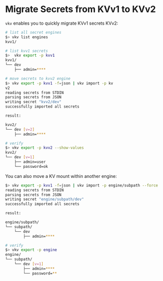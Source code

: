 # Migrate Secrets from KVv1 to KVv2
`vkv` enables you to quickly migrate KVv1 secrets KVv2:

```bash
# list all secret engines
$> vkv list engines
kvv1/

# list kvv1 secrets
$>  vkv export -p kvv1
kvv1/
└── dev
    ├── admin=****

# move secrets to kvv2 engine
$> vkv export -p kvv1 -f=json | vkv import -p kv
v2
reading secrets from STDIN
parsing secrets from JSON
writing secret "kvv2/dev"
successfully imported all secrets

result:

kvv2/
└── dev [v=2]
    ├── admin=****

# verify
$> vkv export -p kvv2 --show-values
kvv2/
└── dev [v=1]
    ├── admin=user
    └── password=ok
```

You can also move a KV mount within another engine:

```bash
$> vkv export -p kvv1 -f=json | vkv import -p engine/subpath --force
reading secrets from STDIN
parsing secrets from JSON
writing secret "engine/subpath/dev"
successfully imported all secrets

result:

engine/subpath/
└── subpath/
    └── dev
        ├── admin=****

# verify
$> vkv export -p engine
engine/
└── subpath/
    └── dev [v=1]
        ├── admin=****
        └── password=**
```
